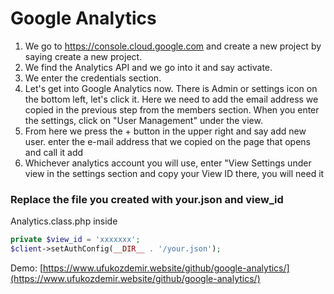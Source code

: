 # Google Analytics

1. We go to https://console.cloud.google.com and create a new project by saying create a new project.
2. We find the Analytics API and we go into it and say activate.
3. We enter the credentials section.
4. Let's get into Google Analytics now. There is Admin or settings icon on the bottom left, let's click it. Here we need to add the email address we copied in the previous step from the members section. When you enter the settings, click on "User Management" under the view.
5. From here we press the + button in the upper right and say add new user. enter the e-mail address that we copied on the page that opens and call it add
6. Whichever analytics account you will use, enter "View Settings under view in the settings section and copy your View ID there, you will need it

### Replace the file you created with your.json and view_id
Analytics.class.php inside
```php
private $view_id = 'xxxxxxx';
$client->setAuthConfig(__DIR__ . '/your.json');
```

Demo: [https://www.ufukozdemir.website/github/google-analytics/](https://www.ufukozdemir.website/github/google-analytics/)
